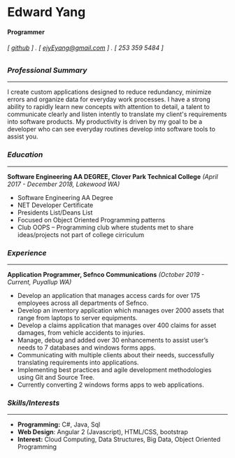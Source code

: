 

<!--
**Ejyeyang/Ejyeyang** is a ✨ _special_ ✨ repository because its `README.md` (this file) appears on your GitHub profile.
### Hi there 👋
Here are some ideas to get you started: 
 
- 🔭 I’m currently working on ... 
- 🌱 I’m currently learning ... 
- 👯 I’m looking to collaborate on ... 
- 🤔 I’m looking for help with ...
- 💬 Ask me about ...
- 📫 How to reach me: ...
- 😄 Pronouns: ...
- ⚡ Fun fact: ...
-->

Edward Yang
===========

#### Programmer 
###### [ [github](https://github.com/Ejyeyang) ] . [ ejyEyang@gmail.com ] . [ 253 359 5484 ]

### _Professional Summary_
-- -- 
I create custom applications designed to reduce redundancy, minimize errors and organize data for everyday work processes. I have a strong ability to rapidly learn new concepts with attention to detail, a talent to communicate clearly and listen intently to translate my client's requirements into software products. My productivity is driven by my goal to be a developer who can see everyday routines develop into software tools to assist you.  

### _Education_
-- -- 
**Software Engineering AA DEGREE, Clover Park Technical College** _(April 2017 - December 2018, Lakewood WA)_

- Software Engineering AA Degree
- NET Developer Certificate 
- Presidents List/Deans List
- Focused on Object Oriented Programming patterns
- Club OOPS – Programming club where students met to share ideas/projects not part of college cirriculum

### _Experience_
-- -- 
**Application Programmer, Sefnco Communications** _(October 2019 - Current, Puyallup WA)_

- Develop an application that manages access cards for over 175 employees across all departments of Sefnco. 
- Develop an inventory application which manages over 2000 assets that range from laptops to server equipments.
- Develop a claims application that manages over 400 claims for asset damages, from vehicle accidents to injuries.
- Manage, debug and added over 30 enhancements to assist user’s needs to 7 databases and windows forms apps.
- Communicating with multiple clients about their needs, successfully translating requirements into applications.
- Implementing best practices and agile development methodologies using Git and Source Tree.
- Currently converting 2 windows forms apps to web applications. 

### _Skills/Interests_
-- -- 
- **Programming:** C#, Java, Sql
- **Web Design**: Angular 2 (Javascript), HTML/CSS, bootstrap
- **Interest:** Cloud Computing, Data Structures, Big Data, Object Oriented Programming

